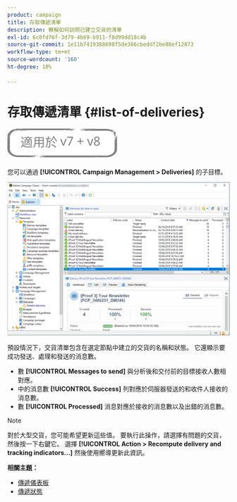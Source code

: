 ```yaml
---
product: campaign
title: 存取傳遞清單
description: 瞭解如何訪問已建立交貨的清單
exl-id: 6c0fd76f-3d79-4b69-b911-f8d99dd18c4b
source-git-commit: 1e11b7419388698f5de366cbeddf2be88ef12873
workflow-type: tm+mt
source-wordcount: '160'
ht-degree: 10%

---
```


# 存取傳遞清單 {#list-of-deliveries}

![](../../assets/common.svg)

您可以通過 **[!UICONTROL Campaign Management > Deliveries]** 的子目標。

![](assets/deliveries-list.png)

預設情況下，交貨清單包含在選定節點中建立的交貨的名稱和狀態。 它還顯示要成功發送、處理和發送的消息數。

* 數 **[!UICONTROL Messages to send]** 與分析後和交付前的目標接收人數相對應。
* 中的消息數 **[!UICONTROL Success]** 列對應於伺服器發送的和收件人接收的消息數。
* 數 **[!UICONTROL Processed]** 消息對應於接收的消息數以及出錯的消息數。

>[!NOTE]
>
>對於大型交貨，您可能希望更新這些值。 要執行此操作，請選擇有問題的交貨，然後按一下右鍵它。 選擇 **[!UICONTROL Action > Recompute delivery and tracking indicators...]** 然後使用嚮導更新此資訊。

**相關主題：**

* [傳遞儀表板](delivery-dashboard.md)
* [傳遞狀態](delivery-statuses.md)
